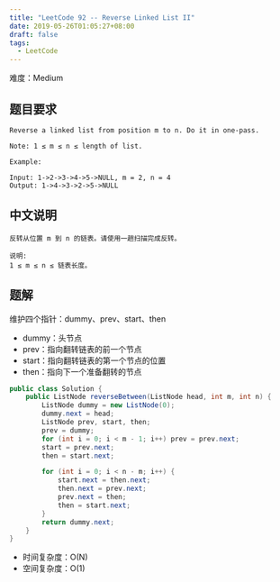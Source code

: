 ```yaml
---
title: "LeetCode 92 -- Reverse Linked List II"
date: 2019-05-26T01:05:27+08:00
draft: false
tags:
  - LeetCode
---
```


难度：Medium
## 题目要求
```
Reverse a linked list from position m to n. Do it in one-pass.

Note: 1 ≤ m ≤ n ≤ length of list.

Example:

Input: 1->2->3->4->5->NULL, m = 2, n = 4
Output: 1->4->3->2->5->NULL
```
## 中文说明
```
反转从位置 m 到 n 的链表。请使用一趟扫描完成反转。

说明:
1 ≤ m ≤ n ≤ 链表长度。
```
## 题解
维护四个指针：dummy、prev、start、then
- dummy：头节点
- prev：指向翻转链表的前一个节点
- start：指向翻转链表的第一个节点的位置
- then：指向下一个准备翻转的节点
```java
public class Solution {
    public ListNode reverseBetween(ListNode head, int m, int n) {
        ListNode dummy = new ListNode(0);
        dummy.next = head;
        ListNode prev, start, then;
        prev = dummy;
        for (int i = 0; i < m - 1; i++) prev = prev.next;
        start = prev.next;
        then = start.next;

        for (int i = 0; i < n - m; i++) {
            start.next = then.next;
            then.next = prev.next;
            prev.next = then;
            then = start.next;
        }
        return dummy.next;
    }
}
```
- 时间复杂度：O(N)
- 空间复杂度：O(1)